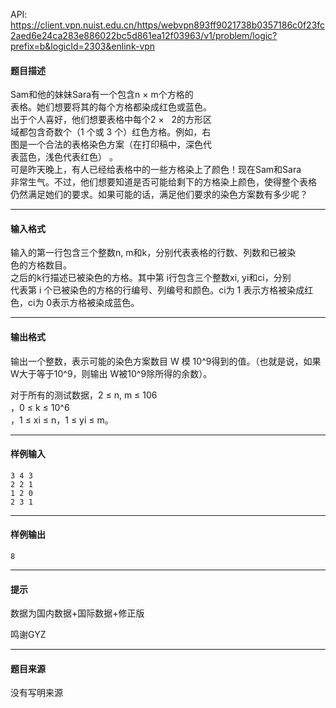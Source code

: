 API: https://client.vpn.nuist.edu.cn/https/webvpn893ff9021738b0357186c0f23fc2aed6e24ca283e886022bc5d861ea12f03963/v1/problem/logic?prefix=b&logicId=2303&enlink-vpn

#### 题目描述

Sam和他的妹妹Sara有一个包含n × m个方格的  
表格。她们想要将其的每个方格都染成红色或蓝色。  
出于个人喜好，他们想要表格中每个2 ×   2的方形区  
域都包含奇数个（1 个或 3 个）红色方格。例如，右  
图是一个合法的表格染色方案（在打印稿中，深色代  
表蓝色，浅色代表红色） 。  
可是昨天晚上，有人已经给表格中的一些方格染上了颜色！现在Sam和Sara  
非常生气。不过，他们想要知道是否可能给剩下的方格染上颜色，使得整个表格  
仍然满足她们的要求。如果可能的话，满足他们要求的染色方案数有多少呢？  
  
  

---

#### 输入格式

输入的第一行包含三个整数n, m和k，分别代表表格的行数、列数和已被染  
色的方格数目。  
之后的k行描述已被染色的方格。其中第 i行包含三个整数xi, yi和ci，分别  
代表第 i 个已被染色的方格的行编号、列编号和颜色。ci为 1 表示方格被染成红  
色，ci为 0表示方格被染成蓝色。  

---

#### 输出格式

输出一个整数，表示可能的染色方案数目 W 模 10^9得到的值。（也就是说，如果 W大于等于10^9，则输出 W被10^9除所得的余数）。  
  
对于所有的测试数据，2 ≤ n, m ≤ 106  
，0 ≤ k ≤ 10^6  
，1 ≤ xi ≤ n，1 ≤ yi ≤ m。  
  

---

#### 样例输入
```
3 4 3
2 2 1
1 2 0
2 3 1

```

---

#### 样例输出
```
8 
```

---

#### 提示

数据为国内数据+国际数据+修正版

鸣谢GYZ

---

#### 题目来源

没有写明来源